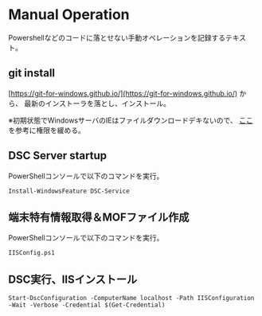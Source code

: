 ﻿# Manual Operation

Powershellなどのコードに落とせない手動オペレーションを記録するテキスト。

## git install

[https://git-for-windows.github.io/](https://git-for-windows.github.io/) から、
最新のインストーラを落とし、インストール。

※初期状態でWindowsサーバのIEはファイルダウンロードデキないので、
[ここ](http://blogs.technet.com/b/jpieblog/archive/2009/06/19/3256750.aspx)
を参考に権限を緩める。

## DSC Server startup

PowerShellコンソールで以下のコマンドを実行。

```
Install-WindowsFeature DSC-Service
```

## 端末特有情報取得＆MOFファイル作成

PowerShellコンソールで以下のコマンドを実行。

```
IISConfig.ps1
```

## DSC実行、IISインストール

```
Start-DscConfiguration -ComputerName localhost -Path IISConfiguration -Wait -Verbose -Credential $(Get-Credential)
```
